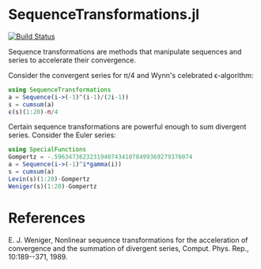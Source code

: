 # SequenceTransformations.jl

[![Build Status](https://travis-ci.org/MikaelSlevinsky/SequenceTransformations.jl.svg?branch=master)](https://travis-ci.org/MikaelSlevinsky/SequenceTransformations.jl)

Sequence transformations are methods that manipulate sequences and series to accelerate their convergence.

Consider the convergent series for π/4 and Wynn's celebrated ϵ-algorithm:

```julia
using SequenceTransformations
a = Sequence(i->(-1)^(i-1)/(2i-1))
s = cumsum(a)
ϵ(s)(1:20)-π/4
```

Certain sequence transformations are powerful enough to sum divergent series. Consider the Euler series:

```julia
using SpecialFunctions
Gompertz = -.596347362323194074341078499369279376074
a = Sequence(i->(-1)^i*gamma(i))
s = cumsum(a)
Levin(s)(1:20)-Gompertz
Weniger(s)(1:20)-Gompertz
```

# References

E. J. Weniger, Nonlinear sequence transformations for the acceleration of convergence and the summation of divergent series, Comput. Phys. Rep., 10:189--371, 1989.
